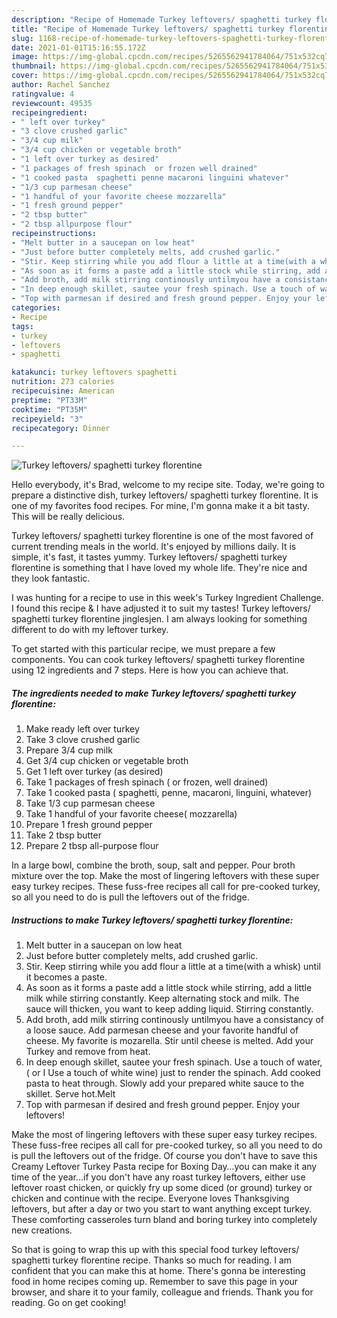 ```yaml
---
description: "Recipe of Homemade Turkey leftovers/ spaghetti turkey florentine"
title: "Recipe of Homemade Turkey leftovers/ spaghetti turkey florentine"
slug: 1168-recipe-of-homemade-turkey-leftovers-spaghetti-turkey-florentine
date: 2021-01-01T15:16:55.172Z
image: https://img-global.cpcdn.com/recipes/5265562941784064/751x532cq70/turkey-leftovers-spaghetti-turkey-florentine-recipe-main-photo.jpg
thumbnail: https://img-global.cpcdn.com/recipes/5265562941784064/751x532cq70/turkey-leftovers-spaghetti-turkey-florentine-recipe-main-photo.jpg
cover: https://img-global.cpcdn.com/recipes/5265562941784064/751x532cq70/turkey-leftovers-spaghetti-turkey-florentine-recipe-main-photo.jpg
author: Rachel Sanchez
ratingvalue: 4
reviewcount: 49535
recipeingredient:
- " left over turkey"
- "3 clove crushed garlic"
- "3/4 cup milk"
- "3/4 cup chicken or vegetable broth"
- "1 left over turkey as desired"
- "1 packages of fresh spinach  or frozen well drained"
- "1 cooked pasta  spaghetti penne macaroni linguini whatever"
- "1/3 cup parmesan cheese"
- "1 handful of your favorite cheese mozzarella"
- "1 fresh ground pepper"
- "2 tbsp butter"
- "2 tbsp allpurpose flour"
recipeinstructions:
- "Melt butter in a saucepan on low heat"
- "Just before butter completely melts, add crushed garlic."
- "Stir. Keep stirring while you add flour a little at a time(with a whisk) until it becomes a paste."
- "As soon as it forms a paste add a little stock while stirring, add a little milk while stirring constantly.  Keep alternating stock and milk. The sauce will thicken, you want to keep adding liquid. Stirring constantly."
- "Add broth, add milk stirring continously untilmyou have a consistancy of a loose sauce. Add parmesan cheese and your favorite handful of cheese. My favorite is mozarella. Stir until cheese is melted. Add your Turkey and remove from heat."
- "In deep enough skillet, sautee your fresh spinach. Use a touch of water, ( or I  Use a touch of white wine) just to render the spinach. Add cooked pasta to heat through. Slowly add your prepared white sauce to the skillet. Serve hot.Melt"
- "Top with parmesan if desired and fresh ground pepper. Enjoy your leftovers!"
categories:
- Recipe
tags:
- turkey
- leftovers
- spaghetti

katakunci: turkey leftovers spaghetti 
nutrition: 273 calories
recipecuisine: American
preptime: "PT33M"
cooktime: "PT35M"
recipeyield: "3"
recipecategory: Dinner

---
```



![Turkey leftovers/ spaghetti turkey florentine](https://img-global.cpcdn.com/recipes/5265562941784064/751x532cq70/turkey-leftovers-spaghetti-turkey-florentine-recipe-main-photo.jpg)

Hello everybody, it's Brad, welcome to my recipe site. Today, we're going to prepare a distinctive dish, turkey leftovers/ spaghetti turkey florentine. It is one of my favorites food recipes. For mine, I'm gonna make it a bit tasty. This will be really delicious.

Turkey leftovers/ spaghetti turkey florentine is one of the most favored of current trending meals in the world. It's enjoyed by millions daily. It is simple, it's fast, it tastes yummy. Turkey leftovers/ spaghetti turkey florentine is something that I have loved my whole life. They're nice and they look fantastic.

I was hunting for a recipe to use in this week&#39;s Turkey Ingredient Challenge. I found this recipe &amp; I have adjusted it to suit my tastes! Turkey leftovers/ spaghetti turkey florentine jinglesjen. I am always looking for something different to do with my leftover turkey.


To get started with this particular recipe, we must prepare a few components. You can cook turkey leftovers/ spaghetti turkey florentine using 12 ingredients and 7 steps. Here is how you can achieve that.

<!--inarticleads1-->

##### The ingredients needed to make Turkey leftovers/ spaghetti turkey florentine:

1. Make ready  left over turkey
1. Take 3 clove crushed garlic
1. Prepare 3/4 cup milk
1. Get 3/4 cup chicken or vegetable broth
1. Get 1 left over turkey (as desired)
1. Take 1 packages of fresh spinach ( or frozen, well drained)
1. Take 1 cooked pasta ( spaghetti, penne, macaroni, linguini, whatever)
1. Take 1/3 cup parmesan cheese
1. Take 1 handful of your favorite cheese( mozzarella)
1. Prepare 1 fresh ground pepper
1. Take 2 tbsp butter
1. Prepare 2 tbsp all-purpose flour


In a large bowl, combine the broth, soup, salt and pepper. Pour broth mixture over the top. Make the most of lingering leftovers with these super easy turkey recipes. These fuss-free recipes all call for pre-cooked turkey, so all you need to do is pull the leftovers out of the fridge. 

<!--inarticleads2-->

##### Instructions to make Turkey leftovers/ spaghetti turkey florentine:

1. Melt butter in a saucepan on low heat
1. Just before butter completely melts, add crushed garlic.
1. Stir. Keep stirring while you add flour a little at a time(with a whisk) until it becomes a paste.
1. As soon as it forms a paste add a little stock while stirring, add a little milk while stirring constantly.  Keep alternating stock and milk. The sauce will thicken, you want to keep adding liquid. Stirring constantly.
1. Add broth, add milk stirring continously untilmyou have a consistancy of a loose sauce. Add parmesan cheese and your favorite handful of cheese. My favorite is mozarella. Stir until cheese is melted. Add your Turkey and remove from heat.
1. In deep enough skillet, sautee your fresh spinach. Use a touch of water, ( or I  Use a touch of white wine) just to render the spinach. Add cooked pasta to heat through. Slowly add your prepared white sauce to the skillet. Serve hot.Melt
1. Top with parmesan if desired and fresh ground pepper. Enjoy your leftovers!


Make the most of lingering leftovers with these super easy turkey recipes. These fuss-free recipes all call for pre-cooked turkey, so all you need to do is pull the leftovers out of the fridge. Of course you don&#39;t have to save this Creamy Leftover Turkey Pasta recipe for Boxing Day…you can make it any time of the year…if you don&#39;t have any roast turkey leftovers, either use leftover roast chicken, or quickly fry up some diced (or ground) turkey or chicken and continue with the recipe. Everyone loves Thanksgiving leftovers, but after a day or two you start to want anything except turkey. These comforting casseroles turn bland and boring turkey into completely new creations. 

So that is going to wrap this up with this special food turkey leftovers/ spaghetti turkey florentine recipe. Thanks so much for reading. I am confident that you can make this at home. There's gonna be interesting food in home recipes coming up. Remember to save this page in your browser, and share it to your family, colleague and friends. Thank you for reading. Go on get cooking!
